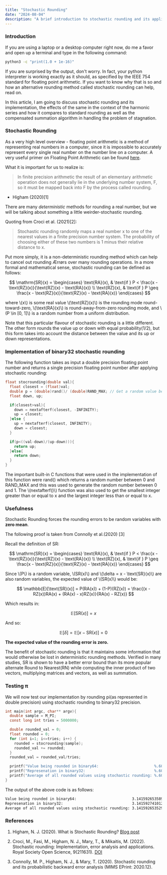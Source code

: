 ```yaml
---
title: "Stochastic Rounding"
date: "2024-08-04"
description: "A brief introduction to stochastic rounding and its applications."
---
```


### Introduction

If you are using a laptop or a desktop computer right now, do me a favor and open up a terminal and type in the following command:

```bash
python3 -c "print(1.0 + 1e-16)"
```

If you are surprised by the output, don't worry. In fact, your python interpreter is working exactly as it should,
as specified by the IEEE 754 standard for floating point arithmetic.
If you want to know why that is so and how an alternative rounding method called stochastic rounding can help,
read on.

In this article, I am going to discuss stochastic rounding and its implementation,
the effects of the same in the context of the harmonic series and how it compares
to standard rounding as well as the compensated summation algorithm in handling
the problem of stagnation.

### Stochastic Rounding

As a very high level overview - floating point arithmetic is a method of representing real numbers in a computer, since it is impossible to accurately
represent every single real number on the number line on a computer. A very useful primer on Floating Point Arithmetic can be found [here](https://nhigham.com/2020/05/04/what-is-floating-point-arithmetic/).

What it is important for us to realize is:

> In finite precision arithmetic the result of an elementary arithmetic operation does not generally lie in the underlying number system, F, so it must be mapped back into F by the process called rounding.

- Higham (2020)[1]

There are many _deterministic_ methods for rounding a real number, but we will be talking about something a little weirder-stochastic rounding.

Quoting from Croci et al. (2021)[2]:

> Stochastic rounding randomly maps a real number x to one of the nearest values in a finite precision number system.
> The probability of choosing either of these two numbers is 1 minus their relative distance to x.

Put more simply, it is a non-deterministic rounding method which can help to cancel out rounding Ærrørs over many rounding operations.
In a more formal and mathematical sense, stochastic rounding can be defined as follows:

$$
\mathrm{SR}(x) = \begin{cases}
    \text{RA}(x), & \text{if } P < \frac{x - \text{RZ}(x)}{\text{RZ}(x) - \text{RA}(x)} \\
    \text{RZ}(x), & \text{if } P \geq \frac{x - \text{RZ}(x)}{\text{RZ}(x) - \text{RA}(x)}
\end{cases}
$$

where \\(x\\) is some real value \\(\text{RZ}(x)\\) is the rounding mode round-toward-zero, \\(\text{RA}(x)\\) is round-away-from-zero rounding mode,
and \\(P \in [0, 1]\\) is a random number from a uniform distribution.

Note that this particular flavour of stochastic rounding is a little different. The other form rounds the value up or down with equal probability(1/2),
but this form takes into account the distance between the value and its up or down representations.

### Implementation of binary32 stochastic rounding

The following function takes as input a double precision floating point number and returns a single precision floating point number after applying stochastic rounding:

```c
float stocrounding(double val){
  float closest = (float)val;
  double p = (double)rand()/ (double)RAND_MAX; // Get a random value between 0 and 1
  float down, up;

  if(closest>val){
    down = nextafterf(closest, -INFINITY);
    up = closest;
  }else {
    up = nextafterf(closest, INFINITY);
    down = closest;
  }

  if(p<((val-down)/(up-down))){
    return up;
  }else{
    return down;
  }
}
```

The important built-in C functions that were used in the implementation of this function were rand() which returns a random number
between 0 and RAND_MAX and this was used to generate the random number between 0 and 1.
The \\(nextafterf()\\) function was also used to get the smallest integer greater than or equal to x and the largest integer less than or equal to x.

### Usefulness

Stochastic Rounding forces the rounding errors to be random variables with **zero mean**.

The following proof is taken from Connolly et al.(2020) [3]

Recall the definition of SR:

$$
\mathrm{SR}(x) = \begin{cases}
    \text{RA}(x), & \text{if } P < \frac{x - \text{RZ}(x)}{\text{RZ}(x) - \text{RA}(x)} \\
    \text{RZ}(x), & \text{if } P \geq \frac{x - \text{RZ}(x)}{\text{RZ}(x) - \text{RA}(x)}
\end{cases}
$$

Since \\(P\\) is a random variable, \\(SR(x)\\) and \\(\delta = x - \text{SR}(x)\\) are also random variables, 
the expected value of \\(SR(x)\\) would be:

$$
\mathbb{E}[\text{SR}(x)] = P(RA(x)) + (1-P)(RZ(x)) = \frac{(x - RZ(x))RA(x) + (RA(x) - x)RZ(x)}{RA(x) - RZ(x)}
$$

Which results in:

$$
\mathbb{E}[\text{SR}(x)] = x
$$

And so:

$$
\mathbb{E}[\delta] = \mathbb{E}[x - \text{SR}(x)] = 0
$$

**The expected value of the rounding error is zero.**


The benefit of stochastic rounding is that it maintains some information that would otherwise be lost in deterministic rounding methods.
Verified in many studies, SR is shown to have a better error bound than its more popular alternate Round to Nearest(RN) while
computing the inner product of two vectors, multiplying matrices and vectors, as well as summation.

### Testing π
We will now test our implementation by rounding pi(as represented in double precision) using stochastic rounding to binary32 precision.

```c
int main(int argc, char** argv){
  double sample = M_PI;
  const long int tries = 5000000;

  double rounded_val = 0;
  float rounded = 0;
  for (int i=1; i<=tries; i++) {
    rounded = stocrounding(sample);
    rounded_val += rounded;
  }
  rounded_val = rounded_val/tries;

  printf("Value being rounded in binary64:                         %.60f \n", sample);
  printf("Represenation in binary32:                               %.60f \n", (float)sample);
  printf("Average of all rounded values using stochastic rounding: %.60f \n", rounded_val);
}
```

The output of the above code is as follows:

```bash
Value being rounded in binary64:                         3.141592653589793115997963468544185161590576171875000000000000 
Represenation in binary32:                               3.141592741012573242187500000000000000000000000000000000000000 
Average of all rounded values using stochastic rounding: 3.141592653529119427702198663610033690929412841796875000000000
```

### References

1. Higham, N. J. (2020). What is Stochastic Rounding? [Blog post](https://nhigham.com/2020/07/07/what-is-stochastic-rounding/)

2. Croci, M., Fasi, M., Higham, N. J., Mary, T., & Mikaitis, M. (2022). Stochastic rounding: Implementation, error analysis and applications. Royal Society Open Science, 9(211631). [DOI](https://doi.org/10.1098/rsos.211631)

3. Connolly, M. P., Higham, N. J., & Mary, T. (2020). Stochastic rounding and its probabilistic backward error analysis (MIMS EPrint: 2020.12).
